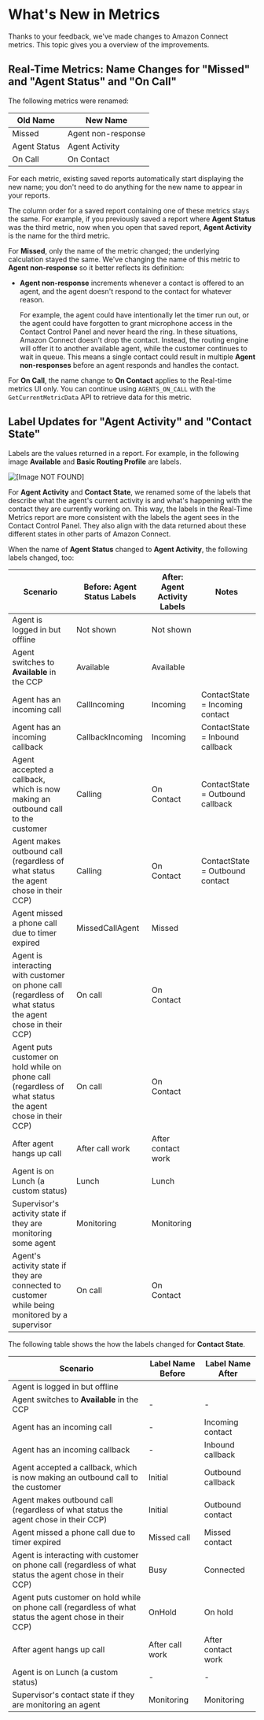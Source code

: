 # What's New in Metrics<a name="upcoming-changes"></a>

Thanks to your feedback, we've made changes to Amazon Connect metrics\. This topic gives you a overview of the improvements\. 

## Real\-Time Metrics: Name Changes for "Missed" and "Agent Status" and "On Call"<a name="upcoming-changes-names"></a>

The following metrics were renamed:


| Old Name | New Name | 
| --- | --- | 
|  Missed  | Agent non\-response  | 
|  Agent Status  | Agent Activity  | 
|  On Call  | On Contact  | 

For each metric, existing saved reports automatically start displaying the new name; you don't need to do anything for the new name to appear in your reports\. 

The column order for a saved report containing one of these metrics stays the same\. For example, if you previously saved a report where **Agent Status** was the third metric, now when you open that saved report, **Agent Activity** is the name for the third metric\.

For **Missed**, only the name of the metric changed; the underlying calculation stayed the same\. We've changing the name of this metric to **Agent non\-response** so it better reflects its definition: 
+ **Agent non\-response** increments whenever a contact is offered to an agent, and the agent doesn't respond to the contact for whatever reason\. 

  For example, the agent could have intentionally let the timer run out, or the agent could have forgotten to grant microphone access in the Contact Control Panel and never heard the ring\. In these situations, Amazon Connect doesn't drop the contact\. Instead, the routing engine will offer it to another available agent, while the customer continues to wait in queue\. This means a single contact could result in multiple **Agent non\-responses** before an agent responds and handles the contact\.

For **On Call**, the name change to **On Contact** applies to the Real\-time metrics UI only\. You can continue using `AGENTS_ON_CALL` with the ` GetCurrentMetricData` API to retrieve data for this metric\.

## Label Updates for "Agent Activity" and "Contact State"<a name="upcoming-changes-labels"></a>

Labels are the values returned in a report\. For example, in the following image **Available** and **Basic Routing Profile** are labels\. 

![\[Image NOT FOUND\]](http://docs.aws.amazon.com/connect/latest/adminguide/images/labels.png)

For **Agent Activity** and **Contact State**, we renamed some of the labels that describe what the agent's current activity is and what's happening with the contact they are currently working on\. This way, the labels in the Real\-Time Metrics report are more consistent with the labels the agent sees in the Contact Control Panel\. They also align with the data returned about these different states in other parts of Amazon Connect\.

When the name of **Agent Status** changed to **Agent Activity**, the following labels changed, too:


| Scenario | Before: Agent Status Labels | After: Agent Activity Labels | Notes | 
| --- | --- | --- | --- | 
|  Agent is logged in but offline  |  Not shown  |  Not shown  |   | 
|  Agent switches to **Available** in the CCP  |  Available  |  Available  |   | 
|  Agent has an incoming call  |  CallIncoming  |  Incoming  |  ContactState = Incoming contact  | 
|  Agent has an incoming callback  |  CallbackIncoming  |  Incoming  |  ContactState = Inbound callback  | 
|  Agent accepted a callback, which is now making an outbound call to the customer  |  Calling  |  On Contact  |  ContactState = Outbound callback  | 
|  Agent makes outbound call \(regardless of what status the agent chose in their CCP\)  |  Calling  |  On Contact  |  ContactState = Outbound contact  | 
|  Agent missed a phone call due to timer expired  |  MissedCallAgent  |  Missed  |   | 
|  Agent is interacting with customer on phone call \(regardless of what status the agent chose in their CCP\)  |  On call  |  On Contact  |   | 
|  Agent puts customer on hold while on phone call \(regardless of what status the agent chose in their CCP\)  |  On call  |  On Contact  |   | 
|  After agent hangs up call  |  After call work  |  After contact work  |   | 
|  Agent is on Lunch \(a custom status\)  |  Lunch  |  Lunch  |   | 
|  Supervisor's activity state if they are monitoring some agent  |  Monitoring  |  Monitoring  |   | 
|  Agent's activity state if they are connected to customer while being monitored by a supervisor  |  On call  |  On Contact  |   | 

The following table shows the how the labels changed for **Contact State**\.


| Scenario | Label Name Before | Label Name After | 
| --- | --- | --- | 
|  Agent is logged in but offline  |   |   | 
|  Agent switches to **Available** in the CCP  | \-  | \-  | 
|  Agent has an incoming call  |  \-  |  Incoming contact  | 
|  Agent has an incoming callback  |  \-  |  Inbound callback  | 
|  Agent accepted a callback, which is now making an outbound call to the customer  |  Initial  |  Outbound callback  | 
|  Agent makes outbound call \(regardless of what status the agent chose in their CCP\)  |  Initial  |  Outbound contact  | 
|  Agent missed a phone call due to timer expired  |  Missed call  |  Missed contact  | 
|  Agent is interacting with customer on phone call \(regardless of what status the agent chose in their CCP\)  |  Busy  |  Connected  | 
|  Agent puts customer on hold while on phone call \(regardless of what status the agent chose in their CCP\)  |  OnHold  |  On hold  | 
|  After agent hangs up call  |  After call work  |  After contact work  | 
|  Agent is on Lunch \(a custom status\)  |  \-  |  \-  | 
|  Supervisor's contact state if they are monitoring an agent  |  Monitoring  |  Monitoring  | 